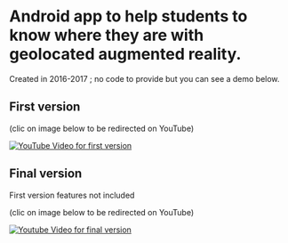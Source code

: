 # Android app to help students to know where they are with geolocated augmented reality.

Created in 2016-2017 ; no code to provide but you can see a demo below.

## First version
(clic on image below to be redirected on YouTube)

[![YouTube Video for first version](https://img.youtube.com/vi/IOlbKvy35U4/0.jpg)](https://www.youtube.com/watch?v=IOlbKvy35U4)

## Final version
First version features not included

(clic on image below to be redirected on YouTube)

[![Youtube Video for final version](https://img.youtube.com/vi/BcINnpfreS4/0.jpg)](https://www.youtube.com/watch?v=BcINnpfreS4)
